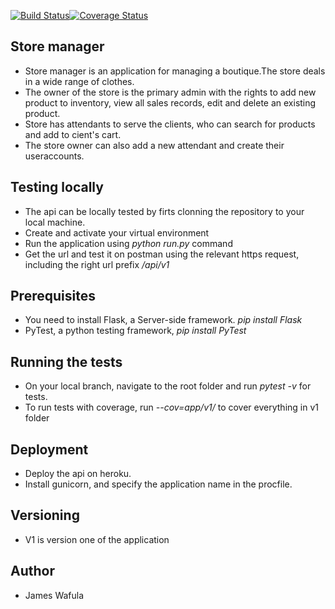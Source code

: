 
[![Build Status](https://travis-ci.org/jamesbeamie/store-manager-api.svg?branch=ch-id-validation-161258357)](https://travis-ci.org/jamesbeamie/store-manager-api)[![Coverage Status](https://coveralls.io/repos/github/jamesbeamie/store-manager-api/badge.svg?branch=ch-feedback-test-161324174)](https://coveralls.io/github/jamesbeamie/store-manager-api?branch=ch-feedback-test-161324174)
## Store manager
- Store manager is an application for managing a boutique.The store deals in a wide range of clothes.
- The owner of the store is the primary admin with the rights to add new product to inventory, view all sales records, edit and delete an existing product.
- Store has attendants to serve the clients, who can search for products and add to cient's cart.
- The store owner can also add a new attendant and create their useraccounts.
## Testing locally
- The api can be locally tested by firts clonning the repository to your local machine.
- Create and activate your  virtual environment
- Run the application using _python run.py_ command
- Get the url and test it on postman using the relevant https request, including the right url prefix _/api/v1_

## Prerequisites
- You need to install Flask, a Server-side framework. _pip install Flask_
- PyTest, a python testing framework, _pip install PyTest_
## Running the tests
- On your local branch, navigate to the root folder and run _pytest -v_ for tests.
- To run tests with coverage, run _--cov=app/v1/_ to cover everything in v1 folder
## Deployment
- Deploy the api on heroku.
- Install gunicorn, and specify the application name in the procfile.
## Versioning
- V1 is version one of the application
## Author
- James Wafula

